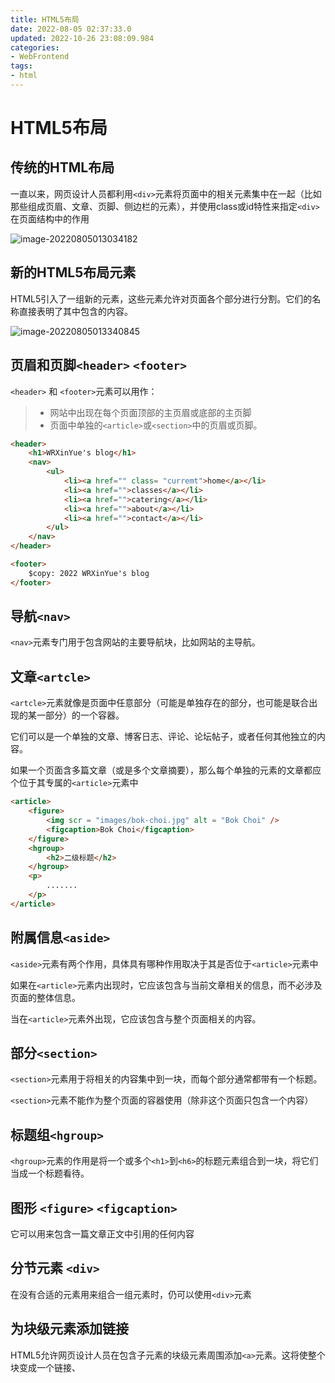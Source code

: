 ```yaml
---
title: HTML5布局
date: 2022-08-05 02:37:33.0
updated: 2022-10-26 23:08:09.984
categories: 
- WebFrontend
tags: 
- html
---
```


# HTML5布局

## 传统的HTML布局

一直以来，网页设计人员都利用`<div>`元素将页面中的相关元素集中在一起（比如那些组成页眉、文章、页脚、侧边栏的元素），并使用class或id特性来指定`<div>`在页面结构中的作用

![image-20220805013034182](https://cdn.jsdelivr.net/gh/WRXinYue/PictureCDN/img/image-20220805013034182.png)

## 新的HTML5布局元素

HTML5引入了一组新的元素，这些元素允许对页面各个部分进行分割。它们的名称直接表明了其中包含的内容。

![image-20220805013340845](https://cdn.jsdelivr.net/gh/WRXinYue/PictureCDN/img/image-20220805013340845.png)

## 页眉和页脚`<header>` `<footer>`

`<header>` 和 `<footer>`元素可以用作：

> * 网站中出现在每个页面顶部的主页眉或底部的主页脚
> * 页面中单独的`<article>`或`<section>`中的页眉或页脚。

~~~html
<header>
    <h1>WRXinYue's blog</h1>
    <nav>
        <ul>
            <li><a href="" class= "curremt">home</a></li>
            <li><a href="">classes</a></li>
            <li><a href="">catering</a></li>
            <li><a href="">about</a></li>
            <li><a href="">contact</a></li>
        </ul>
    </nav>
</header>
~~~

~~~html
<footer>
    $copy: 2022 WRXinYue's blog
</footer>
~~~

## 导航`<nav>`

`<nav>`元素专门用于包含网站的主要导航块，比如网站的主导航。

## 文章`<artcle>`

`<artcle>`元素就像是页面中任意部分（可能是单独存在的部分，也可能是联合出现的某一部分）的一个容器。

它们可以是一个单独的文章、博客日志、评论、论坛帖子，或者任何其他独立的内容。

如果一个页面含多篇文章（或是多个文章摘要），那么每个单独的元素的文章都应个位于其专属的`<article>`元素中

~~~html
<article>
    <figure>
        <img scr = "images/bok-choi.jpg" alt = "Bok Choi" />
        <figcaption>Bok Choi</figcaption>
    </figure>
    <hgroup>
        <h2>二级标题</h2>
    </hgroup>
    <p>
        .......
    </p>
</article>
~~~

## 附属信息`<aside>`

`<aside>`元素有两个作用，具体具有哪种作用取决于其是否位于`<article>`元素中

如果在`<article>`元素内出现时，它应该包含与当前文章相关的信息，而不必涉及页面的整体信息。

当在`<article>`元素外出现，它应该包含与整个页面相关的内容。

## 部分`<section>`

`<section>`元素用于将相关的内容集中到一块，而每个部分通常都带有一个标题。

`<section>`元素不能作为整个页面的容器使用（除非这个页面只包含一个内容）

## 标题组`<hgroup>`

`<hgroup>`元素的作用是将一个或多个`<h1>`到`<h6>`的标题元素组合到一块，将它们当成一个标题看待。

## 图形 `<figure>` `<figcaption>`

它可以用来包含一篇文章正文中引用的任何内容

## 分节元素 `<div>`

在没有合适的元素用来组合一组元素时，仍可以使用`<div>`元素

## 为块级元素添加链接

HTML5允许网页设计人员在包含子元素的块级元素周围添加`<a>`元素。这将使整个块变成一个链接、